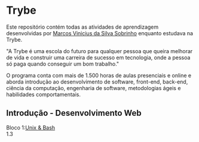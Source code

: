 # Trybe
Este repositório contém todas as atividades de aprendizagem desenvolvidas por <a href=https://www.linkedin.com/in/marcosvdss/> Marcos Vinicius da Silva Sobrinho</a> enquanto estudava na Trybe.

"A Trybe é uma escola do futuro para qualquer pessoa que queira melhorar de vida e construir uma carreira de sucesso em tecnologia, onde a pessoa só paga quando conseguir um bom trabalho."

O programa conta com mais de 1.500 horas de aulas presenciais e online e aborda introdução ao desenvolvimento de software, front-end, back-end, ciência da computação, engenharia de software, metodologias ágeis e habilidades comportamentais.

<h2>Introdução - Desenvolvimento Web</h2>

Bloco 1:<a href="https://github.com/marcovdss/trybe-exercises/tree/main/01-fundamentos/bloco-01-unix-e-bash">Unix & Bash </a><br>
1.3